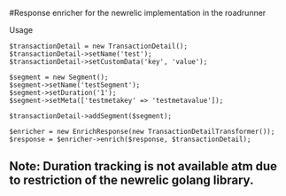 #Response enricher for the newrelic implementation in the roadrunner


Usage


    $transactionDetail = new TransactionDetail();
    $transactionDetail->setName('test');
    $transactionDetail->setCustomData('key', 'value');

    $segment = new Segment();
    $segment->setName('testSegment');
    $segment->setDuration('1');
    $segment->setMeta(['testmetakey' => 'testmetavalue']);

    $transactionDetail->addSegment($segment);

    $enricher = new EnrichResponse(new TransactionDetailTransformer());
    $response = $enricher->enrich($response, $transactionDetail);


## Note: Duration tracking is not available atm due to restriction of the newrelic golang library. 